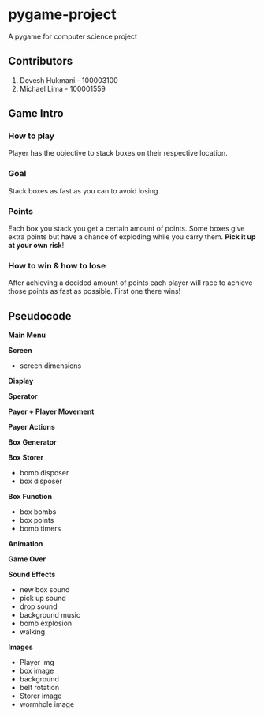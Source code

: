 # pygame-project

A pygame for computer science project

## Contributors

1. Devesh Hukmani - 100003100
2. Michael Lima - 100001559

## Game Intro

### How to play

Player has the objective to stack boxes on their respective location.

### Goal

Stack boxes as fast as you can to avoid losing

### Points

Each box you stack you get a certain amount of points. Some boxes give extra points but have a chance of exploding while you carry them. **Pick it up at your own risk**!

### How to win & how to lose

After achieving a decided amount of points each player will race to achieve those points as fast as possible. First one there wins!

## Pseudocode

**Main Menu**

**Screen**

- screen dimensions

**Display**

**Sperator**

**Payer + Player Movement**

**Payer Actions**

**Box Generator**

**Box Storer**

- bomb disposer
- box disposer

**Box Function**

- box bombs
- box points
- bomb timers

**Animation**

**Game Over**

**Sound Effects**

- new box sound
- pick up sound
- drop sound
- background music
- bomb explosion
- walking

**Images**

- Player img
- box image
- background
- belt rotation
- Storer image
- wormhole image
